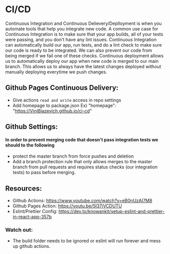 # CI/CD
Continuous Integration and Continuous Delievery/Deplloyment is when you automate tools that help you integrate new code. A common use case for Continuous Integration is to make sure that your app builds, all of your tests were passing, and you don't have any lint issues. Continuous Integration can automatically build our app, run tests, and do a lint check to make sure our code is ready to be integrated. We can also prevent our code from being merged if we fail one of these checks. Continuous deployment allows us to automatically deploy our app when new code is merged to our main branch. This allows us to always have the latest changes deployed without manually deploying everytime we push changes.

## Github Pages Continuous Delivery:

- Give actions `read and write` access in repo settings
- Add homepage to package.json Ex) "homepage": "https://ViniBjazevich.github.io/ci-cd"

## Github Settings:
#### In order to prevent merging code that doesn't pass integration tests we should to the following
- protect the master branch from force pushes and deletion
- Add a branch protection rule that only allows merges to the master branch from pull requests and requires status checks (our integration tests) to pass before merging.

## Resources:

- Github Actions: https://www.youtube.com/watch?v=eB0nUzAI7M8
- Github Pages Action: https://youtu.be/5I37iVCDUTU
- Eslint/Prettier Config: https://dev.to/knowankit/setup-eslint-and-prettier-in-react-app-357b

### Watch out:

- The build folder needs to be ignored or eslint will run forever and mess up github actions.
